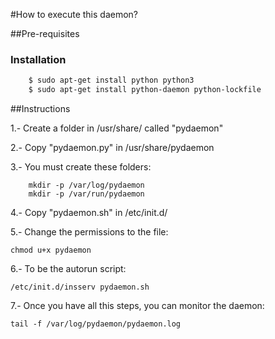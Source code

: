 #How to execute this daemon?

##Pre-requisites

### Installation

```sh
    $ sudo apt-get install python python3
    $ sudo apt-get install python-daemon python-lockfile
```

##Instructions

1.- Create a folder in /usr/share/ called "pydaemon"

2.- Copy "pydaemon.py" in /usr/share/pydaemon

3.- You must create these folders:
    
        mkdir -p /var/log/pydaemon
        mkdir -p /var/run/pydaemon

4.- Copy "pydaemon.sh" in /etc/init.d/

5.- Change the permissions to the file:

    chmod u+x pydaemon

6.- To be the autorun script:

    /etc/init.d/insserv pydaemon.sh

7.- Once you have all this steps, you can monitor the daemon:
    
    tail -f /var/log/pydaemon/pydaemon.log



